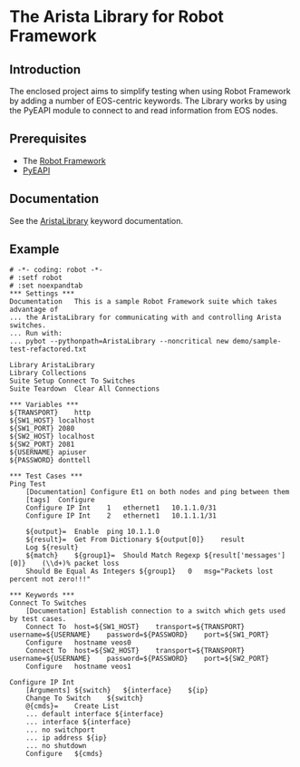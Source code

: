 # The Arista Library for Robot Framework

## Introduction
The enclosed project aims to simplify testing when using Robot Framework by adding a number of
EOS-centric keywords. The Library works by using the PyEAPI module to connect to and read information 
from EOS nodes. 

## Prerequisites
* The [Robot Framework](http://robotframework.org/)
* [PyEAPI](https://github.com/arista-eosplus/pyeapi)

## Documentation

See the [AristaLibrary](http://arista-eosplus.github.io/robotframework-aristalibrary/AristaLibrary.html) keyword documentation.

## Example

```robot
# -*- coding: robot -*-
# :setf robot
# :set noexpandtab
*** Settings ***
Documentation   This is a sample Robot Framework suite which takes advantage of
... the AristaLibrary for communicating with and controlling Arista switches.
... Run with:
... pybot --pythonpath=AristaLibrary --noncritical new demo/sample-test-refactored.txt

Library AristaLibrary
Library Collections
Suite Setup Connect To Switches
Suite Teardown  Clear All Connections

*** Variables ***
${TRANSPORT}    http
${SW1_HOST} localhost
${SW1_PORT} 2080
${SW2_HOST} localhost
${SW2_PORT} 2081
${USERNAME} apiuser
${PASSWORD} donttell

*** Test Cases ***
Ping Test
    [Documentation] Configure Et1 on both nodes and ping between them
    [tags]  Configure
    Configure IP Int    1   ethernet1   10.1.1.0/31
    Configure IP Int    2   ethernet1   10.1.1.1/31

    ${output}=  Enable  ping 10.1.1.0
    ${result}=  Get From Dictionary ${output[0]}    result
    Log ${result}
    ${match}    ${group1}=  Should Match Regexp ${result['messages'][0]}    (\\d+)% packet loss
    Should Be Equal As Integers ${group1}   0   msg="Packets lost percent not zero!!!"

*** Keywords ***
Connect To Switches
    [Documentation] Establish connection to a switch which gets used by test cases.
    Connect To  host=${SW1_HOST}    transport=${TRANSPORT}  username=${USERNAME}    password=${PASSWORD}    port=${SW1_PORT}
    Configure   hostname veos0
    Connect To  host=${SW2_HOST}    transport=${TRANSPORT}  username=${USERNAME}    password=${PASSWORD}    port=${SW2_PORT}
    Configure   hostname veos1

Configure IP Int
    [Arguments] ${switch}   ${interface}    ${ip}
    Change To Switch    ${switch}
    @{cmds}=    Create List
    ... default interface ${interface}
    ... interface ${interface}
    ... no switchport
    ... ip address ${ip}
    ... no shutdown
    Configure   ${cmds}
```
